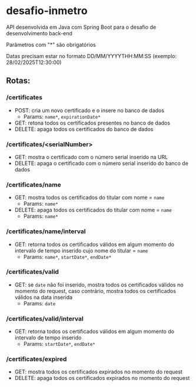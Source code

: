 # desafio-inmetro

API desenvolvida em Java com Spring Boot para o desafio de desenvolvimento back-end

Parâmetros com "*" são obrigatórios

Datas precisam estar no formato DD/MM/YYYYTHH:MM:SS (exemplo: 28/02/2025T12:30:00)

## Rotas:

### /certificates

- POST: cria um novo certificado e o insere no banco de dados
  - Params: ```name*```, ```expirationDate*```
- GET: retona todos os certificados presentes no banco de dados
- DELETE: apaga todos os certificados do banco de dados

### /certificates/__\<serialNumber>__

- GET: mostra o certificado com o número serial inserido na URL
- DELETE: apaga o certificado com o número serial inserido do banco de dados

### /certificates/name

- GET: mostra todos os certificados do titular com nome = ```name```
  - Params: ```name*```
- DELETE: apaga todos os certificados do titular com nome = ```name```
  - Params: ```name*```

### /certificates/name/interval

- GET: retorna todos os certificados válidos em algum momento do intervalo de tempo inserido cujo nome do titular = ```name```
  - Params: ```name*```, ```startDate*```, ```endDate*```

### /certificates/valid

- GET: se ```date``` não foi inserido, mostra todos os certificados válidos no momento do request, caso contrário, mostra todos os certificados válidos na data inserida
  - Params: ```date```

### /certificates/valid/interval

- GET: retorna todos os certificados válidos em algum momento do intervalo de tempo inserido
  - Params: ```startDate*```, ```endDate*```

### /certificates/expired

- GET: mostra todos os certificados expirados no momento do request
- DELETE: apaga todos os certificados expirados no momento do request
